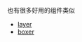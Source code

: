 也有很多好用的组件类似

- [layer](https://github.com/JXtreehouse/layer)
- [boxer](https://github.com/FormstoneClassic/Boxer)
